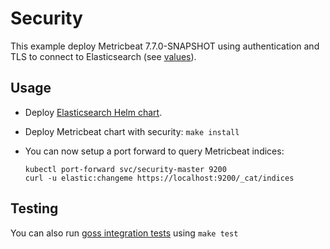 # Security

This example deploy Metricbeat 7.7.0-SNAPSHOT using authentication and TLS to connect to
Elasticsearch (see [values][]).


## Usage

* Deploy [Elasticsearch Helm chart][].

* Deploy Metricbeat chart with security: `make install`

* You can now setup a port forward to query Metricbeat indices:

  ```
  kubectl port-forward svc/security-master 9200
  curl -u elastic:changeme https://localhost:9200/_cat/indices
  ```


## Testing

You can also run [goss integration tests][] using `make test`


[elasticsearch helm chart]: https://github.com/elastic/helm-charts/tree/7.7/elasticsearch/examples/security/
[goss integration tests]: https://github.com/elastic/helm-charts/tree/7.7/metricbeat/examples/security/test/goss.yaml
[values]: https://github.com/elastic/helm-charts/tree/7.7/metricbeat/examples/security/values.yaml
